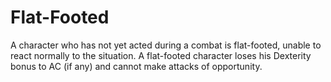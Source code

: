 ﻿---
name: Flat-Footed
text:
  "A character who has not yet acted during a combat is flat-footed, unable to react normally to the situation. A flat-footed character loses his Dexterity bonus to AC (if any) and cannot make attacks of opportunity."
---

# Flat-Footed
A character who has not yet acted during a combat is flat-footed, unable to react normally to the situation. A flat-footed character loses his Dexterity bonus to AC (if any) and cannot make attacks of opportunity.